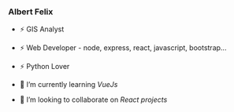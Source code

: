 ### Albert Felix

- ⚡ GIS Analyst
- ⚡ Web Developer - node, express, react, javascript, bootstrap...
- ⚡ Python Lover

- 🌱 I’m currently learning *VueJs*
- 👯 I’m looking to collaborate on *React projects*






<!--
**albert-felix/albert-felix** is a ✨ _special_ ✨ repository because its `README.md` (this file) appears on your GitHub profile.

Here are some ideas to get you started:

- 🔭 I’m currently working on ...
- 🌱 I’m currently learning ...
- 👯 I’m looking to collaborate on ...
- 🤔 I’m looking for help with ...
- 💬 Ask me about ...
- 📫 How to reach me: ...
- 😄 Pronouns: ...
- ⚡ Fun fact: ...
-->
